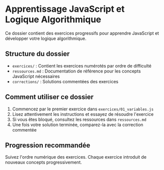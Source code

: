# Apprentissage JavaScript et Logique Algorithmique

Ce dossier contient des exercices progressifs pour apprendre JavaScript et développer votre logique algorithmique.

## Structure du dossier

- `exercices/` : Contient les exercices numérotés par ordre de difficulté
- `ressources.md` : Documentation de référence pour les concepts JavaScript nécessaires
- `corrections/` : Solutions commentées des exercices

## Comment utiliser ce dossier

1. Commencez par le premier exercice dans `exercices/01_variables.js`
2. Lisez attentivement les instructions et essayez de résoudre l'exercice
3. Si vous êtes bloqué, consultez les ressources dans `ressources.md`
4. Une fois votre solution terminée, comparez-la avec la correction commentée

## Progression recommandée

Suivez l'ordre numérique des exercices. Chaque exercice introduit de nouveaux concepts progressivement.
